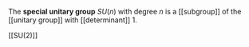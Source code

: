 The **special unitary group** $SU(n)$ with degree $n$ is a [[subgroup]] of the [[unitary group]] with [[determinant]] 1. 

[[SU(2)]]